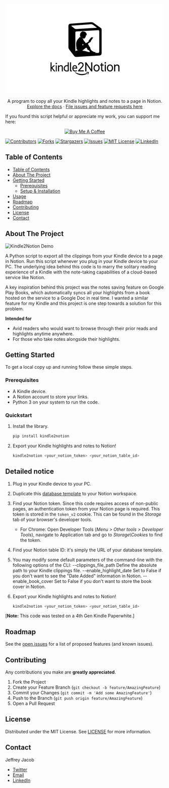 
<!-- PROJECT OVERVIEW -->
<p align="center">
  <img width="500" height="281" src="k2n.jpg">
</p>
<!-- <h1 align="center">Kindle2Notion</h1> -->
<p align="center">
  A program to copy all your Kindle highlights and notes to a page in Notion. 
  <br />
  <a href="https://github.com/paperboi/Kindle2Notion">Explore the docs</a>
  ·
  <a href="https://github.com/paperboi/Kindle2Notion/issues">File issues and feature requests here</a>
</p>
<p align -"center>
  If you found this script helpful or appreciate my work, you can support me here:
</p>
<p align="center">
  <a href="https://www.buymeacoffee.com/jeffreyjacob" target="_blank"><img src="https://cdn.buymeacoffee.com/buttons/v2/default-yellow.png" alt="Buy Me A Coffee" style="height: 20px;width: 70px;" ></a>
</p>

[![Contributors][contributors-shield]][contributors-url]
[![Forks][forks-shield]][forks-url]
[![Stargazers][stars-shield]][stars-url]
[![Issues][issues-shield]][issues-url]
[![MIT License][license-shield]][license-url]
[![LinkedIn][linkedin-shield]][linkedin-url]

<!-- TABLE OF CONTENTS -->
## Table of Contents

- [Table of Contents](#table-of-contents)
- [About The Project](#about-the-project)
- [Getting Started](#getting-started)
  - [Prerequisites](#prerequisites)
  - [Setup & Installation](#setup--installation)
- [Usage](#usage)
- [Roadmap](#roadmap)
- [Contributing](#contributing)
- [License](#license)
- [Contact](#contact)



<!-- ABOUT THE PROJECT -->
## About The Project

![Kindle2Notion Demo][product-demo]

A Python script to export all the clippings from your Kindle device to a page in Notion. Run this script whenever you plug in your Kindle device to your PC. The underlying idea behind this code is to marry the solitary reading experience of a Kindle with the note-taking capabilities of a cloud-based service like Notion.

A key inspiration behind this project was the notes saving feature on Google Play Books, which automatically syncs all your highlights from a book hosted on the service to a Google Doc in real time. I wanted a similar feature for my Kindle and this project is one step towards a solution for this problem.

**Intended for**
- Avid readers who would want to browse through their prior reads and highlights anytime anywhere.
- For those who take notes alongside their highlights.


<!-- GETTING STARTED -->
## Getting Started

To get a local copy up and running follow these simple steps.

### Prerequisites

* A Kindle device.
* A Notion account to store your links.
* Python 3 on your system to run the code.

### Quickstart
 
1. Install the library.
    ```sh
    pip install kindle2notion
    ```
2. Export your Kindle highlights and notes to Notion!
   ```sh
   kindle2notion <your_notion_token> <your_notion_table_id>
   ```



<!-- USAGE EXAMPLES -->
## Detailed notice

1. Plug in your Kindle device to your PC.
2. Duplicate this [database template](https://www.notion.so/imesut/2613943b8afa41f1b99c211b6cad7a90?v=91095371fbd4435cae44dd9490fdeeb1) to your Notion workspace.
3. Find your Notion token. Since this code requires access of non-public pages, an authentication token from your Notion page is required. This token is stored in the `token_v2` cookie. This can be found in the *Storage* tab of your browser's developer tools.
   - For Chrome: Open Developer Tools (*Menu > Other tools > Developer Tools*), navigate to Application tab and go to *Storage\Cookies* to find the token.
4. Find your Notion table ID: it's simply the URL of your database template.    
5. You may modify some default parameters of the command-line with the following options of the CLI:
    --clippings_file_path       Define the absolute path to your Kindle clippings file.
    --enable_highlight_date     Set to False if you don't want to see the "Date Added" information in Notion.
    --enable_book_cover         Set to False if you don't want to store the book cover in Notion.

5. Export your Kindle highlights and notes to Notion!
   ```sh
   kindle2notion <your_notion_token> <your_notion_table_id>
   ```
[**Note:** This code was tested on a 4th Gen Kindle Paperwhite.]


<!-- ROADMAP -->
## Roadmap

See the [open issues](https://github.com/paperboi/Kindle2Notion/issues) for a list of proposed features (and known issues).



<!-- CONTRIBUTING -->
## Contributing

<!-- Contributions are what make the open source community such an amazing place to be learn, inspire, and create. -->
Any contributions you make are **greatly appreciated**.

1. Fork the Project
2. Create your Feature Branch (`git checkout -b feature/AmazingFeature`)
3. Commit your Changes (`git commit -m 'Add some AmazingFeature'`)
4. Push to the Branch (`git push origin feature/AmazingFeature`)
5. Open a Pull Request



<!-- LICENSE -->
## License

Distributed under the MIT License. See [LICENSE][license-url] for more information.



<!-- CONTACT -->
## Contact

Jeffrey Jacob
- [Twitter](https://twitter.com/jeffreysamjacob)
- [Email](mailto:jeffreysamjacob@gmail.com)
- [LinkedIn](https://www.linkedin.com/in/jeffreysamjacob/)



[contributors-shield]: https://img.shields.io/github/contributors/paperboi/Kindle2Notion.svg?style=flat-square
[contributors-url]: https://github.com/paperboi/Kindle2Notion/graphs/contributors
[forks-shield]: https://img.shields.io/github/forks/paperboi/Kindle2Notion.svg?style=flat-square
[forks-url]: https://github.com/paperboi/Kindle2Notion/network/members
[stars-shield]: https://img.shields.io/github/stars/paperboi/Kindle2Notion.svg?style=flat-square
[stars-url]: https://github.com/paperboi/Kindle2Notion/stargazers
[issues-shield]: https://img.shields.io/github/issues/paperboi/Kindle2Notion.svg?style=flat-square
[issues-url]: https://github.com/paperboi/Kindle2Notion/issues
[license-shield]: https://img.shields.io/github/license/paperboi/Kindle2Notion.svg?style=flat-square
[license-url]: https://github.com/paperboi/kindle2notion/blob/master/LICENSE
[linkedin-shield]: https://img.shields.io/badge/-LinkedIn-black.svg?style=flat-square&logo=linkedin&colorB=555
[linkedin-url]: https://www.linkedin.com/in/jeffreysamjacob/
[product-demo]: https://i.imgur.com/IlDmEOy.gif
[bmac]: bmac.png
[bmac-url]: https://www.buymeacoffee.com/jeffreyjacob